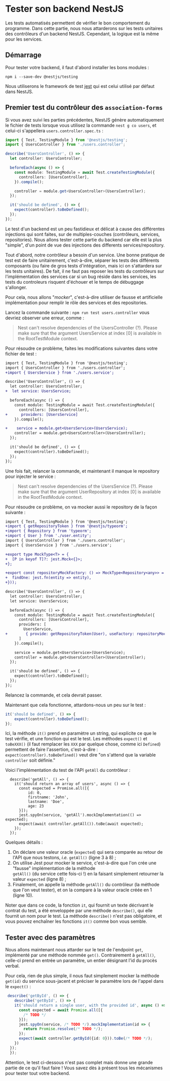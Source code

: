 # Tester son backend NestJS

Les tests automatisés permettent de vérifier le bon comportement du programme. Dans cette partie, nous nous attarderons 
sur les tests unitaires des contrôleurs d'un backend NestJS. Cependant, la logique est la même pour les services.

## Démarrage

Pour tester votre backend, il faut d'abord installer les bons modules :

```shell
npm i --save-dev @nestjs/testing
```

Nous utiliserons le framework de test [jest](https://github.com/facebook/jest) qui est celui utilisé par défaut dans 
NestJS.

## Premier test du contrôleur des `association-forms`

Si vous avez suivi les parties précédentes, NestJS génère automatiquement le fichier de tests lorsque vous utilisez la
commande `nest g co users`, et celui-ci s'appellera `users.controller.spec.ts` :

```typescript
import { Test, TestingModule } from '@nestjs/testing';
import { UsersController } from './users.controller';

describe('UsersController', () => {
  let controller: UsersController;

  beforeEach(async () => {
    const module: TestingModule = await Test.createTestingModule({
      controllers: [UsersController],
    }).compile();

    controller = module.get<UsersController>(UsersController);
  });

  it('should be defined', () => {
    expect(controller).toBeDefined();
  });
});
```

Le test d'un backend est un peu fastidieux et délicat à cause des différentes injections qui sont faites, sur de 
multiples-couches (contrôleurs, services, repositories). Nous allons tester cette partie du backend car elle est la plus
"simple", d'un point de vue des injections des differents services/repository.

Tout d'abord, notre contrôleur a besoin d'un service. Une bonne pratique de test est de faire unitairement, c'est-à-dire,
séparer les tests des différents composants (ou faire de gros tests d'intégration, mais ici on s'attardera sur les tests 
unitaires). De fait, il ne faut pas reposer les tests du contrôleurs sur l'implémentation des services car si un bug 
réside dans les services, les tests du controleurs risquent d'échouer et le temps de débuggage s'allonger.

Pour cela, nous allons "*mocker*", c'est-à-dire utiliser de fausse et artificielle implémentation pour remplir le rôle 
des services et des repositories.

Lancez la commande suivante : `npm run test users.controller` vous devriez observer une erreur, comme : 
> Nest can't resolve dependencies of the UsersController (?). Please make sure that the argument UsersService at index [0] is available in the RootTestModule context.

Pour résoudre ce problème, faites les modifications suivantes dans votre fichier de test :

```diff
import { Test, TestingModule } from '@nestjs/testing';
import { UsersController } from './users.controller';
+import { UsersService } from './users.service';

describe('UsersController', () => {
  let controller: UsersController;
+  let service: UsersService;

  beforeEach(async () => {
    const module: TestingModule = await Test.createTestingModule({
      controllers: [UsersController],
+      providers: [UsersService]
    }).compile();

+    service = module.get<UsersService>(UsersService);
    controller = module.get<UsersController>(UsersController);
  });

  it('should be defined', () => {
    expect(controller).toBeDefined();
  });
});
```

Une fois fait, relancer la commande, et maintenant il manque le repository pour injecter le service :
> Nest can't resolve dependencies of the UsersService (?). Please make sure that the argument UserRepository at index [0] is available in the RootTestModule context.

Pour résoudre ce problème, on va mocker aussi le repository de la façon suivante : 

```diff
import { Test, TestingModule } from '@nestjs/testing';
+import { getRepositoryToken } from '@nestjs/typeorm';
+import { Repository } from 'typeorm';
+import { User } from './user.entity';
import { UsersController } from './users.controller';
import { UsersService } from './users.service';

+export type MockType<T> = {
+  [P in keyof T]?: jest.Mock<{}>;
+};

+export const repositoryMockFactory: () => MockType<Repository<any>> = jest.fn(() => ({
+  findOne: jest.fn(entity => entity),
+}));

describe('UsersController', () => {
  let controller: UsersController;
  let service: UsersService;

  beforeEach(async () => {
    const module: TestingModule = await Test.createTestingModule({
      controllers: [UsersController],
      providers: [
        UsersService,
+        { provide: getRepositoryToken(User), useFactory: repositoryMockFactory}
      ]
    }).compile();

    service = module.get<UsersService>(UsersService);
    controller = module.get<UsersController>(UsersController);
  });

  it('should be defined', () => {
    expect(controller).toBeDefined();
  });
});
```

Relancez la commande, et cela devrait passer.

Maintenant que cela fonctionne, attardons-nous un peu sur le test : 

```typescript
it('should be defined', () => {
    expect(controller).toBeDefined();
});
```

Ici, la méthode `it()` prend en paramètre un string, qui explicite ce que le test vérifie, et une fonction qui est le 
test.
Les méthodes `expect()` et `toBeXXX()` (il faut remplacer les `XXX` par quelque chose, comme ici `Defined`) permettent de faire l'assertion, c'est-à-dire : `expect(controller).toBeDefined()` 
veut dire "on s'attend que la variable `controller` soit définie."

Voici l'implémentation du test de l'API `getAll` du contrôleur :

```typescript=
  describe('getAll', () => {
    it('should return an array of users', async () => {
      const expected = Promise.all([{ 
          id: 0, 
          firstname: 'John',
          lastname: 'Doe',
          age: 23
      }]);
      jest.spyOn(service, 'getAll').mockImplementation(() => expected);
      expect(await controller.getAll()).toBe(await expected);
    });
  });
```

Quelques détails :

1. On déclare une valeur oracle (`expected`) qui sera comparée au retour de l'API que nous testons, _i.e._ `getAll()` 
   (ligne 3 à 8) ;
2. On utilise Jest pour mocker le service, c'est-à-dire que l'on crée une "fausse" implémentation de la méthode  
`getAll()` (du service cette fois-ci !) en la faisant simplement retourner la valeur `expected` (ligne 8) ;
3. Finalement, on appelle la méthode `getAll()` du contrôleur (la méthode que l'on veut tester), et on la compare à la 
   valeur oracle créée en 1 (ligne 10).

Noter que dans ce code, la fonction `it`, qui fournit un texte décrivant le contrat du test, a été enveloppée par une 
méthode `describe()`, qui elle fournit un nom pour le test. La méthode `describe()` n'est pas obligatoire, et vous pouvez
enchaîner les fonctions `it()` comme bon vous semble.

## Tester avec des paramètres

Nous allons maintenant nous attarder sur le test de l'endpoint `get`, implémenté par une méthode nommée `get()`.
Contrairement à `getAll()`, celle-ci prend en entrée un paramètre, un entier désignant l'id du procès verbal.

Pour cela, rien de plus simple, il nous faut simplement mocker la méthode `get(id)` du service sous-jacent et 
préciser le paramètre lors de l'appel dans le `expect()` :

```typescript
 describe('getById', () => {
    describe('getById', () => {
    it('should return a single user, with the provided id', async () => {
      const expected = await Promise.all([{ 
        /* TODO */
      }]);
      jest.spyOn(service, /* TODO */).mockImplementation(id => {
        return Promise.resolve(/* TODO */);
      });
      expect(await controller.getById({id: 0})).toBe(/* TODO */);
    })
  });
  });
```

Attention, le test ci-dessous n'est pas complet mais donne une grande partie de ce qu'il faut faire ! Vous savez dès à 
présent tous les mécanismes pour tester tout votre backend.
